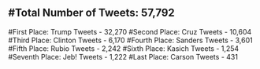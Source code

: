 #Total Number of Tweets: 57,792 
---
#First Place: Trump Tweets - 32,270
#Second Place: Cruz Tweets - 10,604
#Third Place: Clinton Tweets - 6,170
#Fourth Place: Sanders Tweets - 3,601
#Fifth Place: Rubio Tweets - 2,242
#Sixth Place: Kasich Tweets - 1,254
#Seventh Place: Jeb! Tweets - 1,222
#Last Place: Carson Tweets - 431
